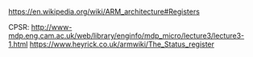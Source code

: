 https://en.wikipedia.org/wiki/ARM_architecture#Registers

CPSR: http://www-mdp.eng.cam.ac.uk/web/library/enginfo/mdp_micro/lecture3/lecture3-1.html
https://www.heyrick.co.uk/armwiki/The_Status_register
